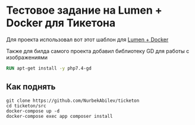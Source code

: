 # Тестовое задание на Lumen + Docker для Тикетона

Для проекта использовал вот этот шаблон для [Lumen + Docker](https://github.com/lephleg/laravel-lumen-docker)

Также для билда самого проекта добавил библиотеку GD для работы с
изображениями
```dockerfile
RUN apt-get install -y php7.4-gd
```

## Как поднять

```shell
git clone https://github.com/NurbekAbilev/ticketon
cd ticketon/src
docker-compose up -d
docker-compose exec app composer install
```
